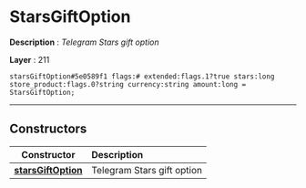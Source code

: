 # StarsGiftOption

**Description** : *Telegram Stars gift option*

**Layer** : 211

```tl
starsGiftOption#5e0589f1 flags:# extended:flags.1?true stars:long store_product:flags.0?string currency:string amount:long = StarsGiftOption;
```

---

## Constructors

| Constructor | Description |
| :---: | :--- |
| [**starsGiftOption**](constructor/starsGiftOption) | Telegram Stars gift option |